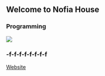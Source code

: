 ## Welcome to Nofia House
### Programming
![](https://skillicons.dev/icons?i=c#,C,C++,java,py,html,css,php)

### -f-f-f-f-f-f-f-f
[Website](https://flandre.cafe)

